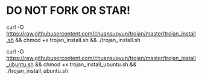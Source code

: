 # DO NOT FORK OR STAR!

curl -O https://raw.githubusercontent.com/chuansuoyun/trojan/master/trojan_install.sh && chmod +x trojan_install.sh && ./trojan_install.sh

curl -O https://raw.githubusercontent.com/chuansuoyun/trojan/master/trojan_install_ubuntu.sh && chmod +x trojan_install_ubuntu.sh && ./trojan_install_ubuntu.sh
